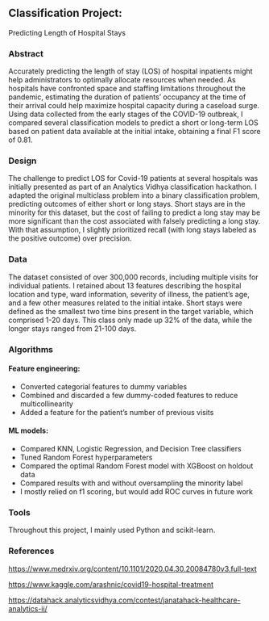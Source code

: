 ## Classification Project: 
Predicting Length of Hospital Stays

### Abstract

Accurately predicting the length of stay (LOS) of hospital inpatients might help administrators to optimally allocate resources when needed. As hospitals have confronted space and staffing limitations throughout the pandemic, estimating the duration of patients’ occupancy at the time of their arrival could help maximize hospital capacity during a caseload surge. Using data collected from the early stages of the COVID-19 outbreak, I compared several classification models to predict a short or long-term LOS based on patient data available at the initial intake, obtaining a final F1 score of 0.81.

### Design

The challenge to predict LOS for Covid-19 patients at several hospitals was initially presented as part of an Analytics Vidhya classification hackathon. I adapted the original multiclass problem into a binary classification problem, predicting outcomes of either short or long stays. Short stays are in the minority for this dataset, but the cost of failing to predict a long stay may be more significant than the cost associated with falsely predicting a long stay. With that assumption, I slightly prioritized recall (with long stays labeled as the positive outcome) over precision. 

### Data
The dataset consisted of over 300,000 records, including multiple visits for individual patients. I retained about 13 features describing the hospital location and type, ward information, severity of illness, the patient’s age, and a few other measures related to the initial intake. Short stays were defined as the smallest two time bins present in the target variable, which comprised 1-20 days.  This class only made up 32% of the data, while the longer stays ranged from 21-100 days.

### Algorithms
####	Feature engineering:
- Converted categorial features to dummy variables
- Combined and discarded a few dummy-coded features to reduce multicollinearity
- Added a feature for the patient’s number of previous visits	

####	ML models:
- Compared KNN, Logistic Regression, and Decision Tree classifiers
- Tuned Random Forest hyperparameters	
- Compared the optimal Random Forest model with XGBoost on holdout data	
- Compared results with and without oversampling the minority label
- I mostly relied on f1 scoring, but would add ROC curves in future work
	
### Tools
Throughout this project, I mainly used Python and scikit-learn.

### References

https://www.medrxiv.org/content/10.1101/2020.04.30.20084780v3.full-text

https://www.kaggle.com/arashnic/covid19-hospital-treatment

https://datahack.analyticsvidhya.com/contest/janatahack-healthcare-analytics-ii/
